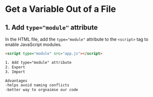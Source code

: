 # Get a Variable Out of a File

## 1. Add `type="module"` attribute
In the HTML file, add the `type="module"` attribute to the `<script>` tag to enable JavaScript modules.

```html
<script type="module" src="app.js"></script>

1. Add type="module" attribute
2. Export
3. Import

Advantages
-helps avoid naming conflicts
-better way to orgnaimse our code
